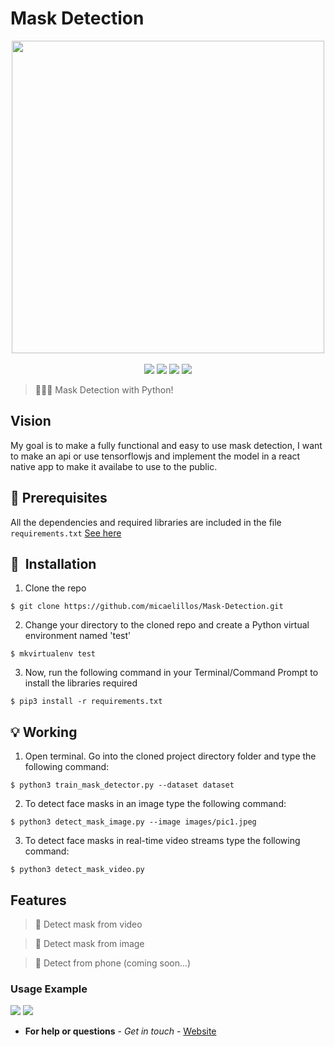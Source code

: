 # Mask Detection

<p align=center>
    <img src="https://i.imgur.com/zmyt4Eu.png" width=500>
  <br>
   <br>
  <img src="https://img.shields.io/badge/License-MIT-yellow.svg">
<img src="https://img.shields.io/badge/License-Apache%202.0-blue.svg">
  <img src="https://img.shields.io/badge/Mask-Detection-brightgreen">
    <img src="https://img.shields.io/badge/python-tensorflow-red">
</p>

> 👩🏽‍💻 Mask Detection with Python!
## Vision
My goal is to make a fully functional and easy to use mask detection, I want to make an api or use tensorflowjs and implement the model in a react native app to make it availabe to use to the public.


## :key: Prerequisites

All the dependencies and required libraries are included in the file <code>requirements.txt</code> [See here](https://github.com/micaelillos/Mask-Detection/blob/master/requirements.txt)

## 🚀&nbsp; Installation
1. Clone the repo
```
$ git clone https://github.com/micaelillos/Mask-Detection.git
```

2. Change your directory to the cloned repo and create a Python virtual environment named 'test'
```
$ mkvirtualenv test
```

3. Now, run the following command in your Terminal/Command Prompt to install the libraries required
```
$ pip3 install -r requirements.txt
```

## :bulb: Working

1. Open terminal. Go into the cloned project directory folder and type the following command:
```
$ python3 train_mask_detector.py --dataset dataset
```

2. To detect face masks in an image type the following command: 
```
$ python3 detect_mask_image.py --image images/pic1.jpeg
```

3. To detect face masks in real-time video streams type the following command:
```
$ python3 detect_mask_video.py 
```
## Features
> 📌 Detect mask from video

> 📌 Detect mask from image

> 📌 Detect from phone (coming soon...)


### Usage Example

<img src="https://github.com/micaelillos/Mask-Detection/blob/master/images/test.jpeg"/>

<img src="https://github.com/micaelillos/Mask-Detection/blob/master/images/Output_screenshot2_21.09.2020.pngg"/>




* **For help or questions** - *Get in touch* - <a href="https://micaelil.com"> Website </a>

